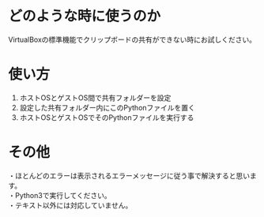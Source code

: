 # どのような時に使うのか
VirtualBoxの標準機能でクリップボードの共有ができない時にお試しください。
# 使い方
1. ホストOSとゲストOS間で共有フォルダーを設定
2. 設定した共有フォルダー内にこのPythonファイルを置く
3. ホストOSとゲストOSでそのPythonファイルを実行する
# その他
・ほとんどのエラーは表示されるエラーメッセージに従う事で解決すると思います。<br>
・Python3で実行してください。<br>
・テキスト以外には対応していません。<br>
